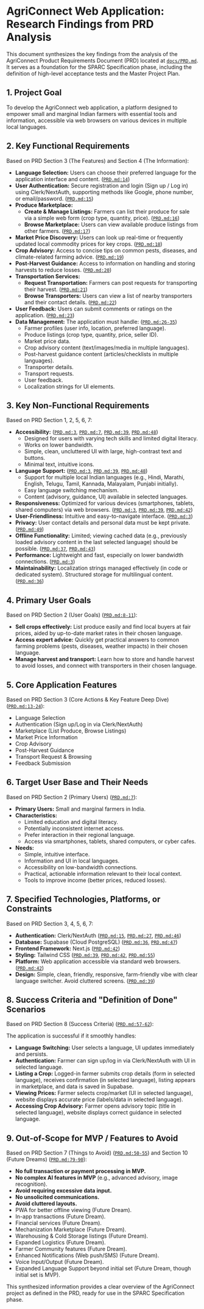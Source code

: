 # AgriConnect Web Application: Research Findings from PRD Analysis

This document synthesizes the key findings from the analysis of the AgriConnect Product Requirements Document (PRD) located at [`docs/PRD.md`](docs/PRD.md). It serves as a foundation for the SPARC Specification phase, including the definition of high-level acceptance tests and the Master Project Plan.

## 1. Project Goal

To develop the AgriConnect web application, a platform designed to empower small and marginal Indian farmers with essential tools and information, accessible via web browsers on various devices in multiple local languages.

## 2. Key Functional Requirements

Based on PRD Section 3 (The Features) and Section 4 (The Information):

*   **Language Selection:** Users can choose their preferred language for the application interface and content. ([`PRD.md:14`](docs/PRD.md:14))
*   **User Authentication:** Secure registration and login (Sign up / Log in) using Clerk/NextAuth, supporting methods like Google, phone number, or email/password. ([`PRD.md:15`](docs/PRD.md:15))
*   **Produce Marketplace:**
    *   **Create & Manage Listings:** Farmers can list their produce for sale via a simple web form (crop type, quantity, price). ([`PRD.md:16`](docs/PRD.md:16))
    *   **Browse Marketplace:** Users can view available produce listings from other farmers. ([`PRD.md:17`](docs/PRD.md:17))
*   **Market Price Discovery:** Users can look up real-time or frequently updated local commodity prices for key crops. ([`PRD.md:18`](docs/PRD.md:18))
*   **Crop Advisory:** Access to concise tips on common pests, diseases, and climate-related farming advice. ([`PRD.md:19`](docs/PRD.md:19))
*   **Post-Harvest Guidance:** Access to information on handling and storing harvests to reduce losses. ([`PRD.md:20`](docs/PRD.md:20))
*   **Transportation Services:**
    *   **Request Transportation:** Farmers can post requests for transporting their harvest. ([`PRD.md:21`](docs/PRD.md:21))
    *   **Browse Transporters:** Users can view a list of nearby transporters and their contact details. ([`PRD.md:22`](docs/PRD.md:22))
*   **User Feedback:** Users can submit comments or ratings on the application. ([`PRD.md:23`](docs/PRD.md:23))
*   **Data Management:** The application must handle: ([`PRD.md:26-35`](docs/PRD.md:26-35))
    *   Farmer profiles (user info, location, preferred language).
    *   Produce listings (crop type, quantity, price, seller ID).
    *   Market price data.
    *   Crop advisory content (text/images/media in multiple languages).
    *   Post-harvest guidance content (articles/checklists in multiple languages).
    *   Transporter details.
    *   Transport requests.
    *   User feedback.
    *   Localization strings for UI elements.

## 3. Key Non-Functional Requirements

Based on PRD Section 1, 2, 5, 6, 7:

*   **Accessibility:** ([`PRD.md:3`](docs/PRD.md:3), [`PRD.md:7`](docs/PRD.md:7), [`PRD.md:39`](docs/PRD.md:39), [`PRD.md:48`](docs/PRD.md:48))
    *   Designed for users with varying tech skills and limited digital literacy.
    *   Works on lower bandwidth.
    *   Simple, clean, uncluttered UI with large, high-contrast text and buttons.
    *   Minimal text, intuitive icons.
*   **Language Support:** ([`PRD.md:3`](docs/PRD.md:3), [`PRD.md:39`](docs/PRD.md:39), [`PRD.md:48`](docs/PRD.md:48))
    *   Support for multiple local Indian languages (e.g., Hindi, Marathi, English, Telugu, Tamil, Kannada, Malayalam, Punjabi initially).
    *   Easy language switching mechanism.
    *   Content (advisory, guidance, UI) available in selected languages.
*   **Responsiveness:** Optimized for various devices (smartphones, tablets, shared computers) via web browsers. ([`PRD.md:3`](docs/PRD.md:3), [`PRD.md:39`](docs/PRD.md:39), [`PRD.md:42`](docs/PRD.md:42))
*   **User-Friendliness:** Intuitive and easy-to-navigate interface. ([`PRD.md:3`](docs/PRD.md:3))
*   **Privacy:** User contact details and personal data must be kept private. ([`PRD.md:49`](docs/PRD.md:49))
*   **Offline Functionality:** Limited; viewing cached data (e.g., previously loaded advisory content in the last selected language) should be possible. ([`PRD.md:37`](docs/PRD.md:37), [`PRD.md:43`](docs/PRD.md:43))
*   **Performance:** Lightweight and fast, especially on lower bandwidth connections. ([`PRD.md:3`](docs/PRD.md:3))
*   **Maintainability:** Localization strings managed effectively (in code or dedicated system). Structured storage for multilingual content. ([`PRD.md:36`](docs/PRD.md:36))

## 4. Primary User Goals

Based on PRD Section 2 (User Goals) ([`PRD.md:8-11`](docs/PRD.md:8-11)):

*   **Sell crops effectively:** List produce easily and find local buyers at fair prices, aided by up-to-date market rates in their chosen language.
*   **Access expert advice:** Quickly get practical answers to common farming problems (pests, diseases, weather impacts) in their chosen language.
*   **Manage harvest and transport:** Learn how to store and handle harvest to avoid losses, and connect with transporters in their chosen language.

## 5. Core Application Features

Based on PRD Section 3 (Core Actions & Key Feature Deep Dive) ([`PRD.md:13-24`](docs/PRD.md:13-24)):

*   Language Selection
*   Authentication (Sign up/Log in via Clerk/NextAuth)
*   Marketplace (List Produce, Browse Listings)
*   Market Price Information
*   Crop Advisory
*   Post-Harvest Guidance
*   Transport Request & Browsing
*   Feedback Submission

## 6. Target User Base and Their Needs

Based on PRD Section 2 (Primary Users) ([`PRD.md:7`](docs/PRD.md:7)):

*   **Primary Users:** Small and marginal farmers in India.
*   **Characteristics:**
    *   Limited education and digital literacy.
    *   Potentially inconsistent internet access.
    *   Prefer interaction in their regional language.
    *   Access via smartphones, tablets, shared computers, or cyber cafes.
*   **Needs:**
    *   Simple, intuitive interface.
    *   Information and UI in local languages.
    *   Accessibility on low-bandwidth connections.
    *   Practical, actionable information relevant to their local context.
    *   Tools to improve income (better prices, reduced losses).

## 7. Specified Technologies, Platforms, or Constraints

Based on PRD Section 3, 4, 5, 6, 7:

*   **Authentication:** Clerk/NextAuth ([`PRD.md:15`](docs/PRD.md:15), [`PRD.md:27`](docs/PRD.md:27), [`PRD.md:46`](docs/PRD.md:46))
*   **Database:** Supabase (Cloud PostgreSQL) ([`PRD.md:36`](docs/PRD.md:36), [`PRD.md:47`](docs/PRD.md:47))
*   **Frontend Framework:** Next.js ([`PRD.md:42`](docs/PRD.md:42))
*   **Styling:** Tailwind CSS ([`PRD.md:39`](docs/PRD.md:39), [`PRD.md:42`](docs/PRD.md:42), [`PRD.md:55`](docs/PRD.md:55))
*   **Platform:** Web application accessible via standard web browsers. ([`PRD.md:42`](docs/PRD.md:42))
*   **Design:** Simple, clean, friendly, responsive, farm-friendly vibe with clear language switcher. Avoid cluttered screens. ([`PRD.md:39`](docs/PRD.md:39))

## 8. Success Criteria and "Definition of Done" Scenarios

Based on PRD Section 8 (Success Criteria) ([`PRD.md:57-62`](docs/PRD.md:57-62)):

The application is successful if it smoothly handles:

*   **Language Switching:** User selects a language, UI updates immediately and persists.
*   **Authentication:** Farmer can sign up/log in via Clerk/NextAuth with UI in selected language.
*   **Listing a Crop:** Logged-in farmer submits crop details (form in selected language), receives confirmation (in selected language), listing appears in marketplace, and data is saved in Supabase.
*   **Viewing Prices:** Farmer selects crop/market (UI in selected language), website displays accurate price (labels/data in selected language).
*   **Accessing Crop Advisory:** Farmer opens advisory topic (title in selected language), website displays correct guidance in selected language.

## 9. Out-of-Scope for MVP / Features to Avoid

Based on PRD Section 7 (Things to Avoid) ([`PRD.md:50-55`](docs/PRD.md:50-55)) and Section 10 (Future Dreams) ([`PRD.md:79-90`](docs/PRD.md:79-90)):

*   **No full transaction or payment processing in MVP.**
*   **No complex AI features in MVP** (e.g., advanced advisory, image recognition).
*   **Avoid requiring excessive data input.**
*   **No unsolicited communications.**
*   **Avoid cluttered layouts.**
*   PWA for better offline viewing (Future Dream).
*   In-app transactions (Future Dream).
*   Financial services (Future Dream).
*   Mechanization Marketplace (Future Dream).
*   Warehousing & Cold Storage listings (Future Dream).
*   Expanded Logistics (Future Dream).
*   Farmer Community features (Future Dream).
*   Enhanced Notifications (Web push/SMS) (Future Dream).
*   Voice Input/Output (Future Dream).
*   Expanded Language Support beyond initial set (Future Dream, though initial set is MVP).

This synthesized information provides a clear overview of the AgriConnect project as defined in the PRD, ready for use in the SPARC Specification phase.